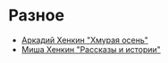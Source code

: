# Разное

 * [Аркадий Хенкин "Хмурая осень"](Books/arkadiy.pdf)
 * [Миша Хенкин "Рассказы и истории"](Books/misha.pdf)
